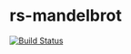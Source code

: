 # rs-mandelbrot
[![Build Status](https://travis-ci.org/chansuke/rs-mandelbrot.svg?branch=master)](https://travis-ci.org/chansuke/rs-mandelbrot)
